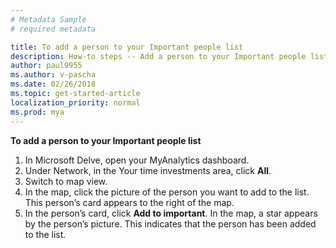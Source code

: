 ```yaml
---
# Metadata Sample
# required metadata

title: To add a person to your Important people list
description: How-to steps -- Add a person to your Important people list. 
author: paul9955
ms.author: v-pascha
ms.date: 02/26/2018
ms.topic: get-started-article
localization_priority: normal 
ms.prod: mya
---
```


**To add a person to your Important people list**

1. In Microsoft Delve, open your MyAnalytics dashboard.  
2. Under Network, in the Your time investments area, click **All**.  
3. Switch to map view.  
4. In the map, click the picture of the person you want to add to the list. This person’s card appears to the right of the map. 
5. In the person’s card, click **Add to important**. In the map, a star appears by the person’s picture. This indicates that the person has been added to the list.  